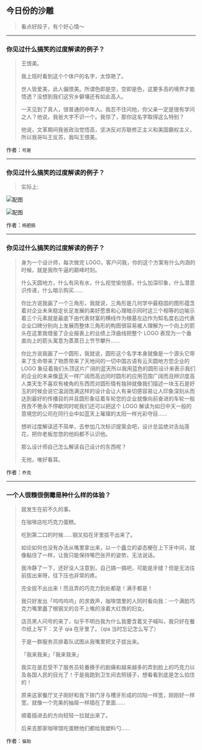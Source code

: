 ## 今日份的沙雕

> 看点好段子，有个好心情～


 
---

### 你见过什么搞笑的过度解读的例子？

> 王恨美。
> 
> 我上班时看到这个个体户的名字，太惊艳了。
> 
> 世人皆爱美，此人偏恨美。所谓色即是空，空即是色，这要多高的境界才能悟透？没想到我们这穷乡僻壤还有如此高人。
> 
> 一天见到了真人，很普通的中年人。我忍不住问他，你父亲一定是很有学问之人？他说，我爸大字不识一个。我惊了，那你这名字取得这么特别？
> 
> 他说，文革期间我爸政治觉悟高，坚决反对苏联修正主义和美国霸权主义，所以我哥叫王反苏，我叫王恨美。


作者：`可是`

---

### 你见过什么搞笑的过度解读的例子？

> 实际上:



![配图](http://pic3.zhimg.com/70/2f30dce3de1a16ea362d0a1d1cb1b34a_b.jpg)



![配图](http://pic4.zhimg.com/70/f9f70695cdedc646ecf042983c57da43_b.jpg)


作者：`杨肥肠`

---

### 你见过什么搞笑的过度解读的例子？

> 身为一个设计师，每次做完 LOGO，客户问我，你的这个方案有什么内涵的时候，就是我吹牛逼的巅峰时刻。
> 
> 什么天圆地方，什么有风有水，什么视觉愉悦感，什么加深印象，什么潜意识传递，什么暗示购买……
> 
> 你比方说我画了一个三角形，我就说，三角形是几何学中最稳固的图形蕴含着对企业未来稳定长足发展的美好愿景和心理暗示同时这三个相等的边喻示着三个元素就是最底下由代表财富的横线作为根基左边作为知名度右边代表企业口碑分别向上发展而整体三角形的构图很容易被人理解为一个向上的箭头在这里我借鉴了企业报表上的业绩上浮曲线把整个 LOGO 表现为一个垂直向上的箭头寓意为蒸蒸日上节节攀升……
> 
> 你比方说我画了一个圆形，我就说，圆形这个名字本身就像是一个源头它带来了生命带来了物质带来了天地间的一切中国古语有云天圆地方您企业的 LOGO 象征着我们头顶这片广阔的蓝天所以我用蓝色的圆形设计来表示我们的企业的未来像蓝天一样广阔而高远同时圆形的应用范围广阔而且辨识度高人类天生不喜欢有棱角的东西而对圆形情有独钟就像我们描述一块玉石是好玉的时候会说它温润饱满这样的设计会让人有亲切感容易让人印象深刻从而达到最好的传播目的并且圆形象征着车轮您的企业就像向前奋进的车轮一般孜孜不倦永不停歇同时呢我们还可以把这个 LOGO 解读为如日中天一般的意境您的公司在同行业中如蓝天上璀璨的太阳一样光彩夺目……
> 
> 想听过度解读还不简单，去参加几次标识提案会吧，设计总监绝对舌灿莲花，把你老板忽悠的他妈都不认识他。
> 
> 那么设计师自己怎么解读自己设计的东西呢？
> 
> 无他，唯好看耳。


作者：`乔克`

---

### 一个人很糗很倒霉是种什么样的体验？

> 就发生在前不久的事。
> 
> 在咖啡店吃巧克力蛋糕。
> 
> 吃到第二口的时候……钢叉掐在牙里拔不出来了。
> 
> 如论如何也没有办法从嘴里拿出来，以一个矗立的姿态梗在上下牙中间，就像黏住了一样，让我只能保持嘴巴张开的姿势，无法说话。
> 
> 我冷静了一下，还好没人注意到，自己搞一搞吧，可能是牙缝？但是无法往前拔出来呀，往下压也非常的疼。
> 
> 完全拔不出出来！而且弄的巧克力到处都是！满手都是！
> 
> 我只好发出「呜呜呜呜」的求救声，咖啡馆里的人同时看向我：一个满脸巧克力嘴里矗了根钢叉的合不上嘴的涂着大红唇的妇女。
> 
> 店员黑人问号的来了，似乎不明白我为什么我要含着叉子喊叫，我只好在餐巾纸上写下：叉子 qia 在牙里了。（qia 当时忘记怎么写了）
> 
> 于是一群服务员排着队试图从我嘴里把叉子拔出来。
> 
> 「我来我来」「我来我来」
> 
> 我实在是忍受不了服务员轮番换手的剧痛和越来越多的弄到脸上的巧克力以及各国人民的目光了！于是我跑到卫生间去照镜子，想看看到底是怎么掐住的！
> 
> 原来这家餐厅叉子刚好和我下排门牙与槽牙形成的凹陷一样宽，刚刚好一样宽，就像一个完美的抽屉一样插在了里面……
> 
> 顺着插进去的方向轻轻一拉就出来了。
> 
> 后来去那家咖啡馆吃蛋糕他们都给我塑料勺……


作者：`猫助`